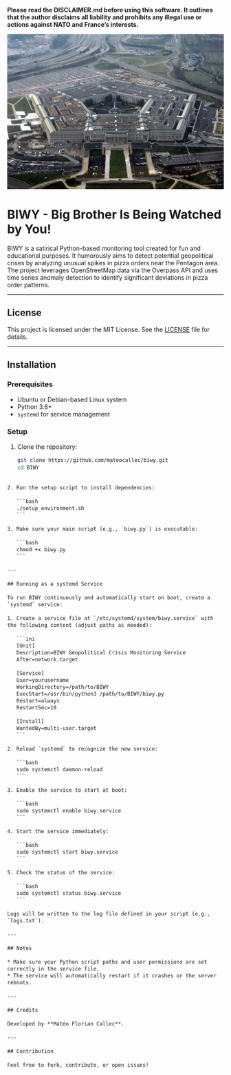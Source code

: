 **Please read the DISCLAIMER.md before using this software. It outlines that the author disclaims all liability and prohibits any illegal use or actions against NATO and France’s interests.**

![Le coeur de l'armée américaine, le Pentagone (qui commence à ressembler un peu à l'Etoile Noire, non ?) - Pablo Martinez Monsivais/AP/SIPA](https://github.com/mateocallec/biwy/blob/main/docs/pentagone.jpg?raw=true)

# BIWY - Big Brother Is Being Watched by You!

BIWY is a satirical Python-based monitoring tool created for fun and educational purposes. It humorously aims to detect potential geopolitical crises by analyzing unusual spikes in pizza orders near the Pentagon area. The project leverages OpenStreetMap data via the Overpass API and uses time series anomaly detection to identify significant deviations in pizza order patterns.

---

## License

This project is licensed under the MIT License.
See the [LICENSE](LICENSE) file for details.

---

## Installation

### Prerequisites

- Ubuntu or Debian-based Linux system
- Python 3.6+
- `systemd` for service management

### Setup

1. Clone the repository:

   ```bash
   git clone https://github.com/mateocallec/biwy.git
   cd BIWY
````

2. Run the setup script to install dependencies:

   ```bash
   ./setup_environment.sh
   ```

3. Make sure your main script (e.g., `biwy.py`) is executable:

   ```bash
   chmod +x biwy.py
   ```

---

## Running as a systemd Service

To run BIWY continuously and automatically start on boot, create a `systemd` service:

1. Create a service file at `/etc/systemd/system/biwy.service` with the following content (adjust paths as needed):

   ```ini
   [Unit]
   Description=BIWY Geopolitical Crisis Monitoring Service
   After=network.target

   [Service]
   User=yourusername
   WorkingDirectory=/path/to/BIWY
   ExecStart=/usr/bin/python3 /path/to/BIWY/biwy.py
   Restart=always
   RestartSec=10

   [Install]
   WantedBy=multi-user.target
   ```

2. Reload `systemd` to recognize the new service:

   ```bash
   sudo systemctl daemon-reload
   ```

3. Enable the service to start at boot:

   ```bash
   sudo systemctl enable biwy.service
   ```

4. Start the service immediately:

   ```bash
   sudo systemctl start biwy.service
   ```

5. Check the status of the service:

   ```bash
   sudo systemctl status biwy.service
   ```

Logs will be written to the log file defined in your script (e.g., `logs.txt`).

---

## Notes

* Make sure your Python script paths and user permissions are set correctly in the service file.
* The service will automatically restart if it crashes or the server reboots.

---

## Credits

Developed by **Matéo Florian Callec**.

---

## Contribution

Feel free to fork, contribute, or open issues!
